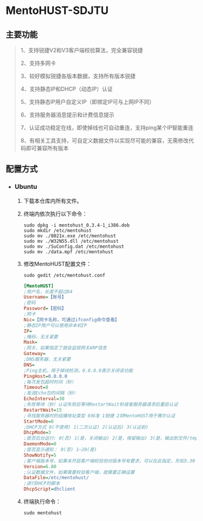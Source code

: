 # MentoHUST-SDJTU

## 主要功能

> 1、支持锐捷V2和V3客户端校验算法，完全兼容锐捷
>
> 2、支持多网卡
>
> 3、较好模拟锐捷各版本数据，支持所有版本锐捷
>
> 4、支持静态IP和DHCP（动态IP）认证
>
> 5、支持静态IP用户自定义IP（即绑定IP可与上网IP不同）
>
> 6、支持服务器消息提示和计费信息提示
>
> 7、认证成功稳定在线，即使掉线也可自动重连，支持ping某个IP智能重连
>
> 8、有相关工具支持，可自定义数据文件以实现尽可能的兼容，无需修改代码即可兼容所有版本

## 配置方式

- ### Ubuntu

  1. 下载本仓库内所有文件。

  2. 终端内依次执行以下命令：

     ```shell
     sudo dpkg -i mentohust_0.3.4-1_i386.deb
     sudo mkdir /etc/mentohust
     sudo mv ./8021x.exe /etc/mentohust
     sudo mv ./W32N55.dll /etc/mentohust
     sudo mv ./SuConfig.dat /etc/mentohust
     sudo mv ./data.mpf /etc/mentohust
     ```
     
  3. 修改MentoHUST配置文件：

     ```shell
     sudo gedit /etc/mentohust.conf
     ```
     ```ini
     [MentoHUST]
     ;用户名，长度不超过64
     Username=【账号】
     ;密码
     Password=【密码】
     ;网卡
     Nic=【网卡名称，可通过ifconfig命令查看】
     ;静态IP用户可以使用非本机IP
     IP=
     ;掩码，无关紧要
     Mask=
     ;网关，如果指定了就会监视网关ARP信息
     Gateway=
     ;DNS服务器，无关紧要
     DNS=
     ;Ping主机，用于掉线检测，0.0.0.0表示关闭该功能
     PingHost=0.0.0.0
     ;每次发包超时时间（秒）
     Timeout=8
     ;发送Echo包的间隔（秒）
     EchoInterval=30
     ;失败等待（秒）认证失败后等待RestartWait秒或者服务器请求后重启认证
     RestartWait=15
     ;寻找服务器时的组播地址类型 0标准 1锐捷 2将MentoHUST用于赛尔认证
     StartMode=0
     ;DHCP方式 0(不使用) 1(二次认证) 2(认证后) 3(认证前)
     DhcpMode=3
     ;是否后台运行: 0(否) 1(是，关闭输出) 2(是，保留输出) 3(是，输出到文件/tmp/mentohust.log)
     DaemonMode=0
     ;是否显示通知： 0(否) 1~20(是)
     ShowNotify=5
     ;客户端版本号，如果未开启客户端校验但对版本号有要求，可以在此指定，形如3.30
     Version=6.80
     ;认证数据文件，如果需要校验客户端，就需要正确设置
     DataFile=/etc/mentohust/
     ;进行DHCP的脚本
     DhcpScript=dhclient
     ```

  4. 终端执行命令：
     ```shell
     sudo mentohust
     ```
